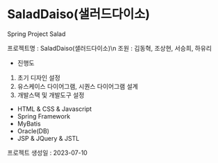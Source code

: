 # SaladDaiso(샐러드다이소)
Spring Project Salad

프로젝트명 : SaladDaiso(샐러드다이소)\n
조원 : 김동혁, 조상현, 서승희, 하유리

- 진행도
1. 초기 디자인 설정
2. 유스케이스 다이어그램, 시퀀스 다이어그램 설계
3. 개발스택 및 개발도구 설정
  - HTML & CSS & Javascript
  - Spring Framework
  - MyBatis
  - Oracle(DB)
  - JSP & JQuery & JSTL

프로젝트 생성일 : 2023-07-10
